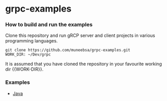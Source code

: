 # grpc-examples

### How to build and run the examples
Clone this repository and run gRCP server and client projects in various programming languages.
```
git clone https://github.com/muneebsa/grpc-examples.git
WORK_DIR: ~/Dev/grpc
```
It is assumed that you have cloned the repository in your favourite working dir {{WORK-DIR}}.
### Examples
* [Java](java/README.md)
